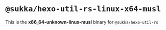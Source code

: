 # `@sukka/hexo-util-rs-linux-x64-musl`

This is the **x86_64-unknown-linux-musl** binary for `@sukka/hexo-util-rs`
